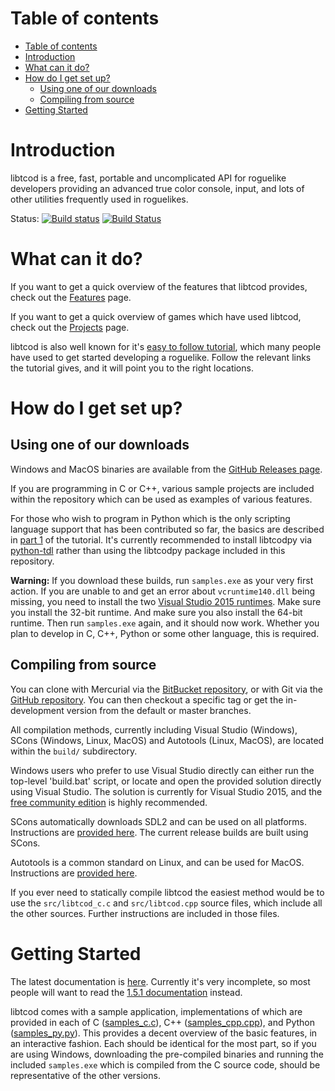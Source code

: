 # Table of contents #

   * [Table of contents](#table-of-contents)
   * [Introduction](#introduction)
   * [What can it do?](#what-can-it-do)
   * [How do I get set up?](#how-do-i-get-set-up)
      * [Using one of our downloads](#using-one-of-our-downloads)
      * [Compiling from source](#compiling-from-source)
   * [Getting Started](#getting-started)

# Introduction #

libtcod is a free, fast, portable and uncomplicated API for roguelike
developers providing an advanced true color console, input, and lots of other
utilities frequently used in roguelikes.

Status:
[![Build status](https://ci.appveyor.com/api/projects/status/pemepxo2221f8heo/branch/master?svg=true)](https://ci.appveyor.com/project/HexDecimal/libtcod-6e1jk/branch/master)
[![Build Status](https://travis-ci.org/libtcod/libtcod.svg?branch=master)](https://travis-ci.org/libtcod/libtcod)

# What can it do? #

If you want to get a quick overview of the features that libtcod provides, check out the [Features](https://bitbucket.org/libtcod/libtcod/wiki/Features) page.

If you want to get a quick overview of games which have used libtcod, check out the [Projects](http://roguecentral.org/doryen/projects-2/) page.

libtcod is also well known for it's [easy to follow tutorial](http://www.roguebasin.com/index.php?title=Complete_Roguelike_Tutorial,_using_python%2Blibtcod), which many people have used to get started developing a roguelike.  Follow the relevant links the tutorial gives, and it will point you to the right locations.

# How do I get set up? #

## Using one of our downloads ##

Windows and MacOS binaries are available from the
[GitHub Releases page](https://github.com/libtcod/libtcod/releases).

If you are programming in C or C++, various sample projects are included within
the repository which can be used as examples of various features.

For those who wish to program in Python which is the only scripting language
support that has been contributed so far, the basics are described in
[part 1](http://www.roguebasin.com/index.php?title=Complete_Roguelike_Tutorial,_using_python%2Blibtcod,_part_1#Setting_it_up)
of the tutorial.
It's currently recommended to install libtcodpy via
[python-tdl](https://github.com/HexDecimal/python-tdl) rather than using the
libtcodpy package included in this repository.

**Warning:** If you download these builds, run `samples.exe` as your very first
action.
If you are unable to and get an error about `vcruntime140.dll` being missing,
you need to install the two
[Visual Studio 2015 runtimes](https://www.microsoft.com/en-us/download/details.aspx?id=53587).
Make sure you install the 32-bit runtime.
And make sure you also install the 64-bit runtime.
Then run `samples.exe` again, and it should now work.
Whether you plan to develop in C, C++, Python or some other language, this is
required.

## Compiling from source ##

You can clone with Mercurial via the
[BitBucket repository](https://bitbucket.org/libtcod/libtcod), or with Git via
the [GitHub repository](https://github.com/libtcod/libtcod).
You can then checkout a specific tag or get the in-development version from
the default or master branches.

All compilation methods, currently including Visual Studio (Windows),
SCons (Windows, Linux, MacOS) and Autotools (Linux, MacOS), are located within
the `build/` subdirectory.

Windows users who prefer to use Visual Studio directly can either run the
top-level 'build.bat' script, or locate and open the provided solution directly
using Visual Studio.
The solution is currently for Visual Studio 2015, and the
[free community edition](https://www.visualstudio.com/vs/community/) is highly
recommended.

SCons automatically downloads SDL2 and can be used on all platforms.
Instructions are
[provided here](https://github.com/libtcod/libtcod/tree/master/build/scons).
The current release builds are built using SCons.

Autotools is a common standard on Linux, and can be used for MacOS.
Instructions are
[provided here](https://github.com/libtcod/libtcod/tree/master/build/autotools).

If you ever need to statically compile libtcod the easiest method would be to
use the `src/libtcod_c.c` and `src/libtcod.cpp` source files, which include all
the other sources.  Further instructions are included in those files.

# Getting Started #

The latest documentation is [here](https://libtcod.readthedocs.io/en/latest).
Currently it's very incomplete, so most people will want to read the
[1.5.1 documentation](http://roguecentral.org/doryen/data/libtcod/doc/1.5.1/index2.html?c=true&cpp=true&cs=false&py=true&lua=false)
instead.

libtcod comes with a sample application, implementations of which are provided
in each of
C ([samples_c.c](https://bitbucket.org/libtcod/libtcod/src/tip/samples/samples_c.c?at=default)),
C++ ([samples_cpp.cpp](https://bitbucket.org/libtcod/libtcod/src/tip/samples/samples_cpp.cpp?at=default)),
and Python ([samples_py.py](https://bitbucket.org/libtcod/libtcod/src/tip/python/samples_py.py?at=default)).
This provides a decent overview of the basic features, in an interactive
fashion.
Each should be identical for the most part, so if you are using Windows,
downloading the pre-compiled binaries and running the included `samples.exe`
which is compiled from the C source code, should be representative of the other
versions.
